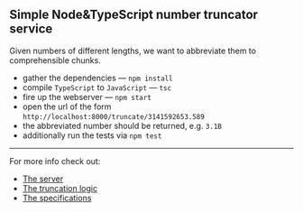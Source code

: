 Simple Node&TypeScript number truncator service
---

Given numbers of different lengths, we want to abbreviate them to comprehensible chunks.

* gather the dependencies — `npm install`
* compile `TypeScript` to `JavaScript` — `tsc`
* fire up the webserver — `npm start`
* open the url of the form `http://localhost:8000/truncate/3141592653.589`
* the abbreviated number should be returned, e.g. `3.1B`
* additionally run the tests via `npm test`

---

For more info check out:
* [The server](/src/index.ts#L14)
* [The truncation logic](/src/truncator.ts#L82)
* [The specifications](/test/truncator.test.ts#L8)